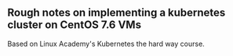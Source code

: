 ## Rough notes on implementing a kubernetes cluster on CentOS 7.6 VMs

Based on Linux Academy's Kubernetes the hard way course.

